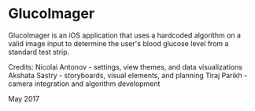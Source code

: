 # GlucoImager
GlucoImager is an iOS application that uses a hardcoded algorithm on a valid image input to determine the user's blood glucose level from a standard test strip. 

Credits:
Nicolai Antonov - settings, view themes, and data visualizations
Akshata Sastry - storyboards, visual elements, and planning
Tiraj Parikh - camera integration and algorithm development

May 2017
